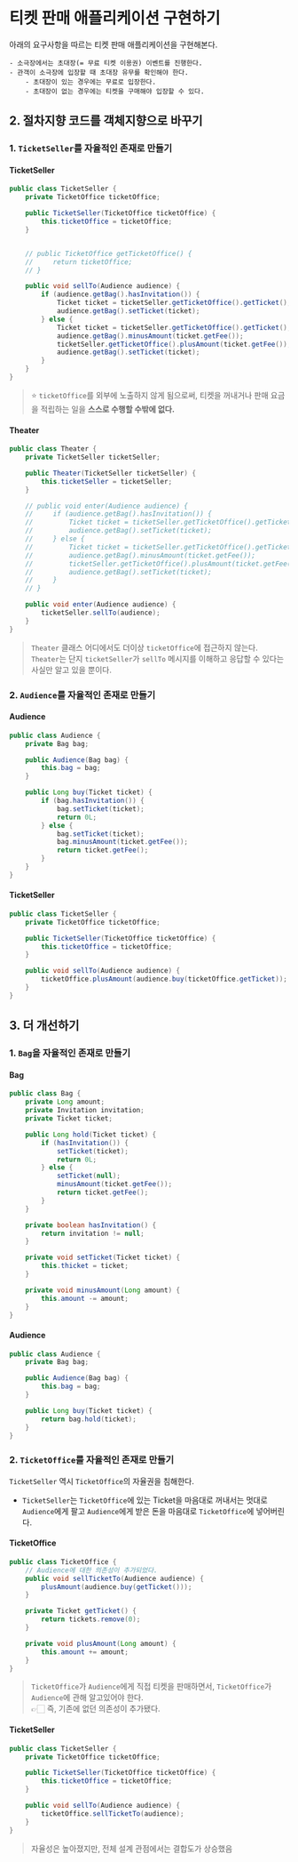 # 티켓 판매 애플리케이션 구현하기

아래의 요구사항을 따르는 티켓 판매 애플리케이션을 구현해본다.

```
- 소극장에서는 초대장(= 무료 티켓 이용권) 이벤트를 진행한다.
- 관객이 소극장에 입장할 때 초대장 유무를 확인해야 한다.
    - 초대장이 있는 경우에는 무료로 입장한다.
    - 초대장이 없는 경우에는 티켓을 구매해야 입장할 수 있다.
```

## 2. 절차지향 코드를 객체지향으로 바꾸기

### 1. `TicketSeller`를 자율적인 존재로 만들기

#### TicketSeller

```java
public class TicketSeller {
    private TicketOffice ticketOffice;

    public TicketSeller(TicketOffice ticketOffice) {
        this.ticketOffice = ticketOffice;
    }


    // public TicketOffice getTicketOffice() {
    //     return ticketOffice;
    // }

    public void sellTo(Audience audience) {
        if (audience.getBag().hasInvitation()) {
            Ticket ticket = ticketSeller.getTicketOffice().getTicket();
            audience.getBag().setTicket(ticket);
        } else {
            Ticket ticket = ticketSeller.getTicketOffice().getTicket();
            audience.getBag().minusAmount(ticket.getFee());
            ticketSeller.getTicketOffice().plusAmount(ticket.getFee());
            audience.getBag().setTicket(ticket);
        }
    }
}
```

> ⭐️ `ticketOffice`를 외부에 노출하지 않게 됨으로써, 티켓을 꺼내거나 판매 요금을 적립하는 일을 **스스로 수행할 수밖에 없다.**

#### Theater

```java
public class Theater {
    private TicketSeller ticketSeller;

    public Theater(TicketSeller ticketSeller) {
        this.ticketSeller = ticketSeller;
    }

    // public void enter(Audience audience) {
    //     if (audience.getBag().hasInvitation()) {
    //         Ticket ticket = ticketSeller.getTicketOffice().getTicket();
    //         audience.getBag().setTicket(ticket);
    //     } else {
    //         Ticket ticket = ticketSeller.getTicketOffice().getTicket();
    //         audience.getBag().minusAmount(ticket.getFee());
    //         ticketSeller.getTicketOffice().plusAmount(ticket.getFee());
    //         audience.getBag().setTicket(ticket);
    //     }
    // }

    public void enter(Audience audience) {
        ticketSeller.sellTo(audience);
    }
}
```

> `Theater` 클래스 어디에서도 더이상 `ticketOffice`에 접근하지 않는다.  
> `Theater`는 단지 `ticketSeller`가 `sellTo` 메시지를 이해하고 응답할 수 있다는 사실만 알고 있을 뿐이다.

### 2. `Audience`를 자율적인 존재로 만들기

#### Audience

```java
public class Audience {
    private Bag bag;

    public Audience(Bag bag) {
        this.bag = bag;
    }

    public Long buy(Ticket ticket) {
        if (bag.hasInvitation()) {
            bag.setTicket(ticket);
            return 0L;
        } else {
            bag.setTicket(ticket);
            bag.minusAmount(ticket.getFee());
            return ticket.getFee();
        }
    }
}
```

#### TicketSeller

```java
public class TicketSeller {
    private TicketOffice ticketOffice;

    public TicketSeller(TicketOffice ticketOffice) {
        this.ticketOffice = ticketOffice;
    }

    public void sellTo(Audience audience) {
        ticketOffice.plusAmount(audience.buy(ticketOffice.getTicket));
    }
}
```

## 3. 더 개선하기

### 1. `Bag`을 자율적인 존재로 만들기

#### Bag

```java
public class Bag {
    private Long amount;
    private Invitation invitation;
    private Ticket ticket;

    public Long hold(Ticket ticket) {
        if (hasInvitation()) {
            setTicket(ticket);
            return 0L;
        } else {
            setTicket(null);
            minusAmount(ticket.getFee());
            return ticket.getFee();
        }
    }

    private boolean hasInvitation() {
        return invitation != null;
    }

    private void setTicket(Ticket ticket) {
        this.thicket = ticket;
    }

    private void minusAmount(Long amount) {
        this.amount -= amount;
    }
}
```

#### Audience

```java
public class Audience {
    private Bag bag;

    public Audience(Bag bag) {
        this.bag = bag;
    }

    public Long buy(Ticket ticket) {
        return bag.hold(ticket);
    }
}
```

### 2. `TicketOffice`를 자율적인 존재로 만들기

`TicketSeller` 역시 `TicketOffice`의 자율권을 침해한다.

- `TicketSeller`는 `TicketOffice`에 있는 Ticket을 마음대로 꺼내서는 멋대로 `Audience`에게 팔고 `Audience`에게 받은 돈을 마음대로 `TicketOffice`에 넣어버린다.

#### TicketOffice

```java
public class TicketOffice {
    // Audience에 대한 의존성이 추가되었다.
    public void sellTicketTo(Audience audience) {
        plusAmount(audience.buy(getTicket()));
    }

    private Ticket getTicket() {
        return tickets.remove(0);
    }

    private void plusAmount(Long amount) {
        this.amount += amount;
    }
}
```

> `TicketOffice`가 `Audience`에게 직접 티켓을 판매하면서, `TicketOffice`가 `Audience`에 관해 알고있어야 한다.  
> 👉🏻 즉, 기존에 없던 의존성이 추가됐다.

#### TicketSeller

```java
public class TicketSeller {
    private TicketOffice ticketOffice;

    public TicketSeller(TicketOffice ticketOffice) {
        this.ticketOffice = ticketOffice;
    }

    public void sellTo(Audience audience) {
        ticketOffice.sellTicketTo(audience);
    }
}
```

> 자율성은 높아졌지만, 전체 설계 관점에서는 결합도가 상승했음
